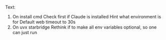 Text:
1. On install cmd
    Check first if Claude is installed
    Hint what environment is for
    Default web timeout to 30s
2. On uvx starbridge
    Rethink if to make all env variables optional, so one can just run
